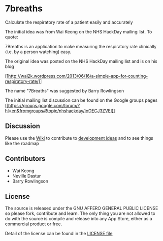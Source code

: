 7breaths
========

Calculate the respiratory rate of a patient easily and accurately

The initial idea was from Wai Keong on the NHS HackDay mailing list. To quote:



7Breaths is an application to make measuring the respiratory rate clinically (i.e. by a person watching) easy.

The original idea was posted on the NHS HackDay mailing list and is on his blog

[[http://wai2k.wordpress.com/2013/06/16/a-simple-app-for-counting-respiratory-rate/]]

The name "7Breaths" was suggested by Barry Rowlingson

The initial mailing list discussion can be found on the Google groups pages [[https://groups.google.com/forum/?hl=en&fromgroups#!topic/nhshackday/ioOECJ3ZVEI]]

## Discussion

Please use the [Wiki](https://github.com/ClinicalSoftwareSolutions/7breaths/wiki) to contribute to [development ideas](https://github.com/ClinicalSoftwareSolutions/7breaths/wiki/Initial-ideas-for-app) and to see things like the roadmap

## Contributors

+ Wai Keong
+ Neville Dastur
+ Barry Rowlingson

## License

The source is released under the GNU AFFERO GENERAL PUBLIC LICENSE so please fork, contribute and learn. The only thing you are not allowed to do with the source is compile and release into any App Store, either as a commercial product or free.

Detail of the license can be found in the [LICENSE file](https://github.com/ClinicalSoftwareSolutions/7breaths/blob/master/LICENSE)